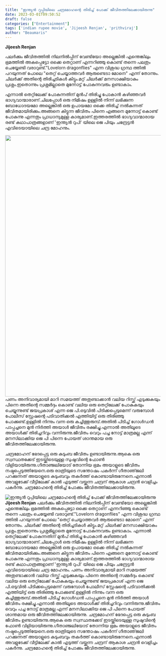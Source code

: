 ```yaml
---
title: "ഇന്ത്യൻ റുപ്പിയിലെ ചന്ദ്രമോഹന്റെ തിരിച്ച് പോക്ക് ജീവിതത്തിലേക്കായിരുന്നു"
date: 2023-03-01T09:50:52
draft: false
categories: ["Entertainment"]
tags: ['indian rupee movie', 'Jijeesh Renjan', 'prithviraj']
author: "Beaumaris"
---
```


<strong>Jijeesh Renjan </strong>

പലർക്കും ജീവിതത്തിൽ നിലനിൽപ്പിന് വേണ്ടിയോ അല്ലെങ്കിൽ എന്തെങ്കിലും ഭ്രമത്തിൽ അകപ്പെട്ടോ ഒക്കെ തെറ്റാണ് എന്നറിഞ്ഞു കൊണ്ട് തന്നെ പലതും ചെയ്യേണ്ടി വരാറുണ്ട്."Lovelorn dragonflies" എന്ന വിശുദ്ധ ഗ്രന്ഥ ത്തിൽ പറയുന്നത് പോലെ "തെറ്റ് ചെയ്യാത്തവർ ആരുണ്ടെടാ മോനെ" എന്ന് തോന്നും. ചിലർക്ക് അതിന്റെ തിരിച്ചടികൾ കിട്ടും.മറ്റ് ചിലർക്ക് മനസാക്ഷിയാകും പ്രശ്നം.ഇതൊന്നും പ്രശ്നമില്ലാതെ മുന്നോട്ട് പോകുന്നവരും ഉണ്ടാകാം.

എന്നാൽ തെറ്റിലേക്ക് പോകുന്നതിന് മുൻപ് തിരിച്ചു പോകാൻ കഴിഞ്ഞവർ ഭാഗ്യവാന്മാരാണ്.ചിലപ്പോൾ ഒരു നിമിഷം ഉള്ളിൽ നിന്ന് ലഭിക്കുന്ന ബോധോദയമോ അല്ലെങ്കിൽ ഒരു ഉപായമോ ഒക്കെ തിരിച്ച് നൽകുന്നത് ജീവിതമായിരിക്കും.അങ്ങനെ കിട്ടുന്ന ജീവിതം പിന്നെ എങ്ങനെ മുന്നോട്ട് കൊണ്ട് പോകുന്നു എന്നതും പ്രാധാന്യമുള്ള കാര്യമാണ്.ഇത്തരത്തിൽ ഭാഗ്യവാന്മാരായ രണ്ട് കഥാപാത്രങ്ങളാണ് 'ഇന്ത്യൻ റുപി' യിലെ ജെ പിയും ചന്ദ്രേട്ടൻ എവിടെയായിലെ ചന്ദ്ര മോഹനും.

<img class="size-full wp-image-385835 aligncenter" src="https://cdn.boolokam.com/articles/2023/03/wffgg.jpg" alt="" width="843" height="843" />പണം അനിവാര്യമായി മാറി സമയത്ത് അതുണ്ടാക്കാൻ വലിയ റിസ്ക്ക് എടുക്കുകയും പിന്നെ അതിന്റെ സമ്മർദ്ദം കൊണ്ട് വലിയ ഒരു തെറ്റിലേക്ക് പോകുകയും ചെയ്യുന്നുണ്ട് ജയപ്രകാശ് എന്ന ജെ പി.ഒടുവിൽ പിടിക്കപ്പെടുമെന്ന് വരുമ്പോൾ പോലീസ് സ്റ്റേഷന്റെ പടിവാതിക്കൽ എത്തിയിട്ട് ഒരു തിരിഞ്ഞു പോക്കുണ്ട്.ഉള്ളിൽ നിന്നും വന്ന ഒരു കച്ചിത്തുരുമ്പ്.അതിൽ പിടിച്ച് ഗോൾഡൻ പാപ്പച്ചനെ മുൻ നിർത്തി അയാൾ ജീവിതം രക്ഷിച്ചു.എന്നാൽ അതിലൂടെ അയാൾക്ക് തിരിച്ചറിവും വന്നിരുന്നു.ജീവിതം വെറും പച്ച നോട്ട് മാത്രമല്ല എന്ന് മനസിലാക്കിയ ജെ പി പിന്നെ പോയത് ശാന്തമായ ഒരു ജീവിതത്തിലേക്കായിരുന്നു.

ചന്ദ്രമോഹന് ഭേദപ്പെട്ട ഒരു കുടുംബ ജീവിതം ഉണ്ടായിരുന്നു.ആകെ ഒരു സ്വസ്ഥതക്കേട് ഇടയ്ക്കിടെയുള്ള
സുഷുവിന്റെ ഫോൺ വിളിയായിരുന്നു.ഗീതാഞ്ജലിയോട് തോന്നിയ ഭ്രമം അയാളുടെ ജീവിതം നഷ്ടപ്പെടുത്തിയേനെ.ഒരു രാത്രിയുടെ സന്തോഷം പകർന്ന് ഗീതാഞ്‌ജലി പറക്കുന്നത് അയാളുടെ കുടുംബവും തകർത്ത് കൊണ്ടായിരുന്നേനെ.എന്നാൽ അവളുടേക്ക് വീട്ടിലേക്ക് കാൽ എടുത്ത് വയ്ക്കുന്ന ചന്ദ്രന് ആകാശ ചന്ദ്രൻ വെളിച്ചം പകർന്നു. ചന്ദ്രമോഹന്റെ തിരിച്ച് പോക്കും ജീവിതത്തിലേക്കായിരുന്നു.


![ഇന്ത്യൻ റുപ്പിയിലെ ചന്ദ്രമോഹന്റെ തിരിച്ച് പോക്ക് ജീവിതത്തിലേക്കായിരുന്നു](https://cdn.boolokam.com/articles/2023/03/wffgg.jpg)**Jijeesh Renjan** പലർക്കും ജീവിതത്തിൽ നിലനിൽപ്പിന് വേണ്ടിയോ അല്ലെങ്കിൽ എന്തെങ്കിലും ഭ്രമത്തിൽ അകപ്പെട്ടോ ഒക്കെ തെറ്റാണ് എന്നറിഞ്ഞു കൊണ്ട് തന്നെ പലതും ചെയ്യേണ്ടി വരാറുണ്ട്."Lovelorn dragonflies" എന്ന വിശുദ്ധ ഗ്രന്ഥ ത്തിൽ പറയുന്നത് പോലെ "തെറ്റ് ചെയ്യാത്തവർ ആരുണ്ടെടാ മോനെ" എന്ന് തോന്നും. ചിലർക്ക് അതിന്റെ തിരിച്ചടികൾ കിട്ടും.മറ്റ് ചിലർക്ക് മനസാക്ഷിയാകും പ്രശ്നം.ഇതൊന്നും പ്രശ്നമില്ലാതെ മുന്നോട്ട് പോകുന്നവരും ഉണ്ടാകാം. എന്നാൽ തെറ്റിലേക്ക് പോകുന്നതിന് മുൻപ് തിരിച്ചു പോകാൻ കഴിഞ്ഞവർ ഭാഗ്യവാന്മാരാണ്.ചിലപ്പോൾ ഒരു നിമിഷം ഉള്ളിൽ നിന്ന് ലഭിക്കുന്ന ബോധോദയമോ അല്ലെങ്കിൽ ഒരു ഉപായമോ ഒക്കെ തിരിച്ച് നൽകുന്നത് ജീവിതമായിരിക്കും.അങ്ങനെ കിട്ടുന്ന ജീവിതം പിന്നെ എങ്ങനെ മുന്നോട്ട് കൊണ്ട് പോകുന്നു എന്നതും പ്രാധാന്യമുള്ള കാര്യമാണ്.ഇത്തരത്തിൽ ഭാഗ്യവാന്മാരായ രണ്ട് കഥാപാത്രങ്ങളാണ് 'ഇന്ത്യൻ റുപി' യിലെ ജെ പിയും ചന്ദ്രേട്ടൻ എവിടെയായിലെ ചന്ദ്ര മോഹനും. പണം അനിവാര്യമായി മാറി സമയത്ത് അതുണ്ടാക്കാൻ വലിയ റിസ്ക്ക് എടുക്കുകയും പിന്നെ അതിന്റെ സമ്മർദ്ദം കൊണ്ട് വലിയ ഒരു തെറ്റിലേക്ക് പോകുകയും ചെയ്യുന്നുണ്ട് ജയപ്രകാശ് എന്ന ജെ പി.ഒടുവിൽ പിടിക്കപ്പെടുമെന്ന് വരുമ്പോൾ പോലീസ് സ്റ്റേഷന്റെ പടിവാതിക്കൽ എത്തിയിട്ട് ഒരു തിരിഞ്ഞു പോക്കുണ്ട്.ഉള്ളിൽ നിന്നും വന്ന ഒരു കച്ചിത്തുരുമ്പ്.അതിൽ പിടിച്ച് ഗോൾഡൻ പാപ്പച്ചനെ മുൻ നിർത്തി അയാൾ ജീവിതം രക്ഷിച്ചു.എന്നാൽ അതിലൂടെ അയാൾക്ക് തിരിച്ചറിവും വന്നിരുന്നു.ജീവിതം വെറും പച്ച നോട്ട് മാത്രമല്ല എന്ന് മനസിലാക്കിയ ജെ പി പിന്നെ പോയത് ശാന്തമായ ഒരു ജീവിതത്തിലേക്കായിരുന്നു. ചന്ദ്രമോഹന് ഭേദപ്പെട്ട ഒരു കുടുംബ ജീവിതം ഉണ്ടായിരുന്നു.ആകെ ഒരു സ്വസ്ഥതക്കേട് ഇടയ്ക്കിടെയുള്ള സുഷുവിന്റെ ഫോൺ വിളിയായിരുന്നു.ഗീതാഞ്ജലിയോട് തോന്നിയ ഭ്രമം അയാളുടെ ജീവിതം നഷ്ടപ്പെടുത്തിയേനെ.ഒരു രാത്രിയുടെ സന്തോഷം പകർന്ന് ഗീതാഞ്‌ജലി പറക്കുന്നത് അയാളുടെ കുടുംബവും തകർത്ത് കൊണ്ടായിരുന്നേനെ.എന്നാൽ അവളുടേക്ക് വീട്ടിലേക്ക് കാൽ എടുത്ത് വയ്ക്കുന്ന ചന്ദ്രന് ആകാശ ചന്ദ്രൻ വെളിച്ചം പകർന്നു. ചന്ദ്രമോഹന്റെ തിരിച്ച് പോക്കും ജീവിതത്തിലേക്കായിരുന്നു.
